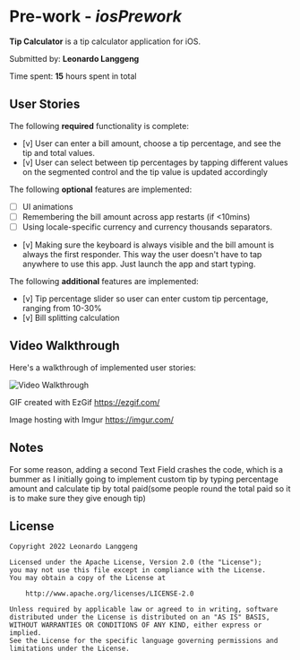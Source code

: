 # Pre-work - *iosPrework*

**Tip Calculator** is a tip calculator application for iOS.

Submitted by: **Leonardo Langgeng**

Time spent: **15** hours spent in total

## User Stories

The following **required** functionality is complete:

* [v] User can enter a bill amount, choose a tip percentage, and see the tip and total values.
* [v] User can select between tip percentages by tapping different values on the segmented control and the tip value is updated accordingly

The following **optional** features are implemented:

* [ ] UI animations
* [ ] Remembering the bill amount across app restarts (if <10mins)
* [ ] Using locale-specific currency and currency thousands separators.
* [v] Making sure the keyboard is always visible and the bill amount is always the first responder. This way the user doesn't have to tap anywhere to use this app. Just launch the app and start typing.

The following **additional** features are implemented:

- [v] Tip percentage slider so user can enter custom tip percentage, ranging from 10-30%
- [v] Bill splitting calculation

## Video Walkthrough

Here's a walkthrough of implemented user stories:

<img src='http://i.imgur.com/link/to/your/gif/file.gif' title='Video Walkthrough' width='' alt='Video Walkthrough' />

GIF created with EzGif https://ezgif.com/

Image hosting with Imgur https://imgur.com/

## Notes

For some reason, adding a second Text Field crashes the code, which is a bummer as I initially going to implement custom tip by typing percentage amount and
calculate tip by total paid(some people round the total paid so it is to make sure they give enough tip)

## License

    Copyright 2022 Leonardo Langgeng

    Licensed under the Apache License, Version 2.0 (the "License");
    you may not use this file except in compliance with the License.
    You may obtain a copy of the License at

        http://www.apache.org/licenses/LICENSE-2.0

    Unless required by applicable law or agreed to in writing, software
    distributed under the License is distributed on an "AS IS" BASIS,
    WITHOUT WARRANTIES OR CONDITIONS OF ANY KIND, either express or implied.
    See the License for the specific language governing permissions and
    limitations under the License.
